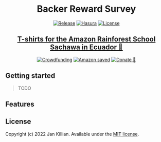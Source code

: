 <div align="center">

# Backer Reward Survey

<!-- [![Release](https://img.shields.io/github/v/release/iki/tricka-pro-prales)](https://github.com/iki/tricka-pro-prales/releases/latest) -->

[![Release](https://img.shields.io/badge/dynamic/json?logo=github&color=blue&label=Release&query=$.version&url=https://raw.githubusercontent.com/iki/tricka-pro-prales/main/api/package.json)](#getting-started 'Setup, run and deploy the project')
[![Hasura](https://img.shields.io/badge/dynamic/yaml?logo=hasura&color=blue&label=Hasura&query=$.services.hasura.labels.version&url=https://raw.githubusercontent.com/iki/tricka-pro-prales/main/api/docker-compose.yaml)](https://hasura.io 'Powered by Hasura Engine and Hasura Cloud')
[![License](https://img.shields.io/badge/License-MIT-blue?logo=opensourceinitiative)](#license 'Available under the MIT license')

## [T-shirts for the Amazon Rainforest School Sachawa in Ecuador 🌴](https://www.hithit.com/cs/project/10767/tricka-na-podporu-pralesni-skoly-sachawa-v-ekvadoru 'View the crowdfunding project on Hithit (Czech)')

[![Crowdfunding](https://img.shields.io/badge/dynamic/xml?color=blue&label=Crowdfunding&query=//div[@class%3D"pg-project-main-stats-in"]/h3[2]/strong&url=https://www.hithit.com/cs/project/10767/tricka-na-podporu-pralesni-skoly-sachawa-v-ekvadoru&logoWidth=24&logo=data:image/png;base64,iVBORw0KGgoAAAANSUhEUgAAABgAAAAQCAIAAACDRijCAAAAzUlEQVQ4jWOIqF787NWH/3//UogYBF3r1EI7Nxy88p8yADIIgkKrFj959ZEKBgGRSkjH2v2XqWAQBAVWLHz04j0VDAIipeD2lXsuUMEgCEppW/3mw1cqGAREioHty3ae+/vlC0FEwCBlx9LpKtY3JOUJIpwGCbnWJRiGnRFXuC4iRQzCbpCKQ8ksZUsijcBukJBrbbJh6FkxeZJMQTdIzaF4jpIFqUagGCTsWptmEHxOTI48U6AGadgXz1cyI9sIqEEhpjFHJZWvikpTiABDpI8vWMLj7QAAAABJRU5ErkJggg==)](https://www.hithit.com/cs/project/10767/tricka-na-podporu-pralesni-skoly-sachawa-v-ekvadoru 'View the crowdfunding project on Hithit (Czech)')
[![Amazon saved](https://img.shields.io/badge/Amazon%20saved-49.2%20ha%20~%20121.6%20ac-blue?logoWidth=24&logo=data:image/png;base64,iVBORw0KGgoAAAANSUhEUgAAABgAAAAQCAIAAACDRijCAAAA9klEQVQ4jWP4e4eRKojh/13qIHoZ9O8OxQb9u8twaKlQXoTWmok+TbmWBZEax1fxk2nQ85PCry+y1CXLrOsXeX+JCcj9R4ZBX68LHF6v1DTTtGhGVfW84tIpupe2KXy7gdNRDJ+vceBC53aI55RXLtx9sGHzwYjSiku7RPEoZuAInI8LTZzr0pAa7T2tPmRRen18LJCLRzEDs98iXGjuEpv6wNT49KyU9Iw896Q5S2zxKMZnkF95Wfe0iLklqjPKNHtnBviUVeAzSMxrBi4k4ztdxndqUkByRFiWlA+QPR2PYobXMqpUQQxvZVSogqhn0GtZVaogAI9dLrsKyL9ZAAAAAElFTkSuQmCC)](https://zivotpostaru.cz/o-projektu/en-about-the-project 'About the Amazon Rainforest Conservation project 🌴')
[![Donate 💚](https://img.shields.io/badge/Donate-%F0%9F%92%9A-brightgreen)](https://zivotpostaru.cz/jak-pomoci/en-how-to-help 'How you can help 💚')

</div>

## Getting started

> TODO

## Features

## License

Copyright (c) 2022 Jan Killian. Available under the [MIT license](https://choosealicense.com/licenses/mit).
